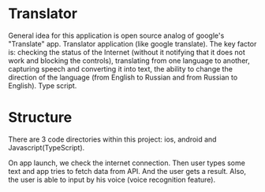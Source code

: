 # Translator
General idea for this application is open source analog of google's "Translate" app.
Translator application (like google translate). The key factor is: checking the status of the Internet (without it notifying that it does not work and blocking the controls), translating from one language to another, capturing speech and converting it into text, the ability to change the direction of the language (from English to Russian and from Russian to English). Type script.

# Structure
There are 3 code directories within this project: ios, android and Javascript(TypeScript).

On app launch, we check the internet connection. Then user types some text and app tries to fetch data from API. And the user gets a result. Also, the user is able to input by his voice (voice recognition feature).